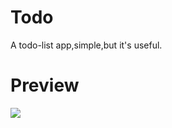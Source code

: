 # Todo
A todo-list app,simple,but it's useful.
# Preview
![](http://ojvnx00zs.bkt.clouddn.com/result-2017-05-16-23-15-56.png)
